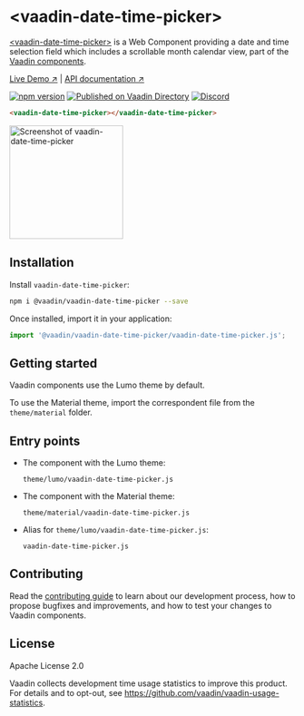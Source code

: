 # &lt;vaadin-date-time-picker&gt;

[&lt;vaadin-date-time-picker&gt;](https://vaadin.com/components/vaadin-date-time-picker) is a Web Component providing a date and time selection field which includes a scrollable month calendar view, part of the [Vaadin components](https://vaadin.com/components).

[Live Demo ↗](https://vaadin.com/components/vaadin-date-time-picker/html-examples)
|
[API documentation ↗](https://vaadin.com/components/vaadin-date-time-picker/html-api)

[![npm version](https://badgen.net/npm/v/@vaadin/vaadin-date-time-picker)](https://www.npmjs.com/package/@vaadin/vaadin-date-time-picker)
[![Published on Vaadin Directory](https://img.shields.io/badge/Vaadin%20Directory-published-00b4f0.svg)](https://vaadin.com/directory/component/vaadinvaadin-date-time-picker)
[![Discord](https://img.shields.io/discord/732335336448852018?label=discord)](https://discord.gg/PHmkCKC)

```html
<vaadin-date-time-picker></vaadin-date-time-picker>
```

[<img src="https://raw.githubusercontent.com/vaadin/vaadin-date-time-picker/master/screenshot.png" width="200" alt="Screenshot of vaadin-date-time-picker">](https://vaadin.com/components/vaadin-date-time-picker)

## Installation

Install `vaadin-date-time-picker`:

```sh
npm i @vaadin/vaadin-date-time-picker --save
```

Once installed, import it in your application:

```js
import '@vaadin/vaadin-date-time-picker/vaadin-date-time-picker.js';
```

## Getting started

Vaadin components use the Lumo theme by default.

To use the Material theme, import the correspondent file from the `theme/material` folder.

## Entry points

- The component with the Lumo theme:

  `theme/lumo/vaadin-date-time-picker.js`

- The component with the Material theme:

  `theme/material/vaadin-date-time-picker.js`

- Alias for `theme/lumo/vaadin-date-time-picker.js`:

  `vaadin-date-time-picker.js`

## Contributing

Read the [contributing guide](https://vaadin.com/docs/latest/guide/contributing/overview) to learn about our development process, how to propose bugfixes and improvements, and how to test your changes to Vaadin components.

## License

Apache License 2.0

Vaadin collects development time usage statistics to improve this product. For details and to opt-out, see https://github.com/vaadin/vaadin-usage-statistics.
